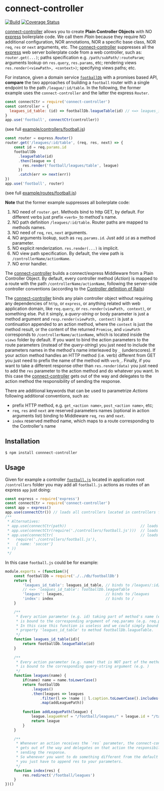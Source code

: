 # connect-controller

[![Build](https://travis-ci.org/CCISEL/connect-controller.svg?branch=master)](https://travis-ci.org/CCISEL/connect-controller)
[![Coverage Status](https://coveralls.io/repos/github/CCISEL/connect-controller/badge.svg?branch=master)](https://coveralls.io/github/CCISEL/connect-controller?branch=master)

[connect-controller](https://www.npmjs.com/package/connect-controller) allows you to
create **Plain Controller Objects** with NO [express](https://www.npmjs.com/package/express)
boilerplate code. 
We call them _Plain_ because they require NO additional configuration,
NOR annotations, NOR a specific base class, NOR `req`, `res` or `next` arguments, etc.
The [connect-controller](https://www.npmjs.com/package/connect-controller) suppresses
all the [express](https://www.npmjs.com/package/express) web server boilerplate code
from a web controller, such as:
`router.get(...)`; paths specification e.g. `/path/subPath/:routeParam`;
arguments lookup on `res.query`, `res.params`, etc;  rendering views
`res.render(<viewPath>, <context>)`; specifying views paths; etc.

For instance, given a domain service [`footballDb`](https://github.com/CCISEL/connect-controller/blob/master/example/db/footballDb.js)
with a promises based API, **compare** the two approaches of building a `football` router
with a single endpoint to the path `/league/:id/table`.
In the following, the former example uses the `connect-controller` and the latter the express `Router`.

```js
const connectCtr = require('connect-controller')
const controller = {
  leagues_id_table: (id) => footballDb.leagueTable(id) // <=> leagues_id_table: footballDb.leagueTable
}
app.use('football', connectCtr(controller))
```  
(see full [example/controllers/football.js](https://github.com/CCISEL/connect-controller/blob/master/example/controllers/football.js))

```js
const router = express.Router()
router.get('/leagues/:id/table', (req, res, next) => {
    const id = req.params.id
    footballDb
      .leagueTable(id)
      .then(league => {
        res.render('football/leagues/table', league)
      })
      .catch(err => next(err))
})
app.use('football', router)
```
(see full [example/routes/football.js](https://github.com/CCISEL/connect-controller/blob/master/example/routes/football.js))

**Note** that the former example suppresses all boilerplate code:
  1. NO need of `router.get`. Methods bind to http GET, by default. For different verbs 
  just prefix `<verb>_`to method's name.
  2. NO path definition `/leagues/:id/table`. Router paths are mapped to methods names.
  2. NO need of `req`, `res`, `next` arguments.
  3. NO arguments lookup, such as `req.params.id`. Just add `id` as a method parameter.
  4. NO explicit renderization. `res.render(...)` is implicit.
  5. NO view path specification. By default, the view path is `/controllerName/actionName`.
  6. NO error handler.

The [connect-controller](https://www.npmjs.com/package/connect-controller)
builds a connect/express Middleware from a Plain Controller Object.
By default, every controller method (_Action_) is mapped to a route with the path
`/controllerName/actionName`, following the server-side controller conventions
(according to the [Controller definition of Rails]( https://en.wikipedia.org/wiki/Ruby_on_Rails#Technical_overview))

The [connect-controller](https://www.npmjs.com/package/connect-controller) binds any
plain controller object without requiring any dependencies of `http`, or `express`, or
anything related with web application domain, like `req.query`,  or
`res.render(viewPath, context)`, or something else. Put it simply, a _query-string_ or body parameter is just a method
argument and `resp.render(viewPath, context)` is just a continuation appended to an action method,
where the `context` is just the method result, or the content of the returned `Promise`, and `viewPath` corresponds to 
`/controllerName/actionName`, which is located inside the `views` folder by default.
If you want to bind the action parameters to the route parameters (instead of the _query-string_) 
you just need to include the parameters names in the method's name interleaved by `_` (underscores).
If your action method handles an HTTP method (i.e. verb) different from GET you just need to
prefix the name of the method with `verb_`.
Finally, if you want to take a different response other than `res.render(data)` you just need to add the
`res` parameter to the action method and do whatever you want. In this case the 
[connect-controller](https://www.npmjs.com/package/connect-controller) gets out of the way and delegates
to the action method the responsibility of sending the response.

There are additional keywords that can be used to parametrize _Actions_
following additional conventions, such as: 
   * prefix HTTP method, e.g. `get_<action name>`, `post_<action name>`, etc; 
   * `req`, `res` and `next` are reserved parameters names (optional in action arguments
   list) binding to Middleware `req`, `res` and `next`.
   * `index` reserved method name, which maps to a route corresponding to the Controller's
   name

   
## Installation

    $ npm install connnect-controller

## Usage

Given for example a controller [`football.js`](https://github.com/CCISEL/connect-controller/blob/master/example/controllers/football.js)
located in application root `/controllers`
folder you may add all `football.js` actions as routes of an express `app` just doing:

```js
const express = require('express')
const connectCtr = require('connect-controller')
const app = express()
app.use(connectCtr()) // loads all controllers located in controllers folder
/**
 * Alternatives:
 * app.use(connectCtr(path))                                  // loads from a different path
 * app.use(connectCtr(require('./controllers/football.js')))  // loads a single controller object
 * app.use(connectCtr(                                        // loads a single controller object with name soccer
 *   require('./controllers/football.js'),
 *   { name: 'soccer'} 
 * ))  
 */
```

In this case `football.js` could be for example:

```js
module.exports = (function(){
    const footballDb = require('./../db/footballDb')
    return {
        'leagues_id_table': leagues_id_table, // binds to /leagues/:id/table
        // <=> 'leagues_id_table': footballDb.leagueTable
        'leagues': leagues,                   // binds to /leagues
        'index': index                        // binds to /
    }

    /**
     * Every action parameter (e.g. id) taking part of method's name (e.g. _id_)
     * is bound to the corresponding argument of req.params (e.g. req.params.id).
     * In this case this function is useless and we could simply bound 
     * property 'leagues_id_table' to method footballDb.leagueTable.
     */
    function leagues_id_table(id){
        return footballDb.leagueTable(id)
    }
    
    /**
     * Every action parameter (e.g. name) that is NOT part of the method's name
     * is bound to the corresponding query-string argument (e.g. )
     */
    function leagues(name) {
        if(name) name = name.toLowerCase()
        return footballDb
            .leagues()
            .then(leagues => leagues
                .filter(l => !name || l.caption.toLowerCase().includes(name))
                .map(addLeaguePath))
        
        function addLeaguePath(league) {
            league.leagueHref = "/football/leagues/" + league.id + "/table"
            return league
        }
    }

    /**
     * Whenever an action receives the `res` parameter, the connect-controller
     * gets out of the way and delegates on that action the responsibility of
     * sending the response.
     * So whenever you want to do something different from the default behavior 
     * you just have to append res to your parameters.
     */
    function index(res) {
        res.redirect('/football/leagues')
    }
})()
```
